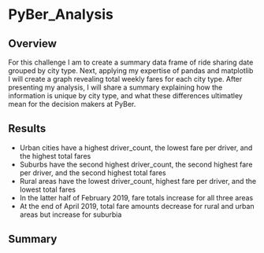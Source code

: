 # PyBer_Analysis
## Overview
For this challenge I am to create a summary data frame of ride sharing date grouped by city type. Next, applying my expertise of pandas and matplotlib I will create a graph revealing total weekly fares for each city type. After presenting my analysis, I will share a summary explaining how the information is unique by city type, and what these differences ultimatley mean for the decision makers at PyBer.

## Results
- Urban cities have a highest driver_count, the lowest fare per driver, and the highest total fares
- Suburbs have the second highest driver_count, the second highest fare per driver, and the second highest total fares
- Rural areas have the lowest driver_count, highest fare per driver, and the lowest total fares
- In the latter half of February 2019, fare totals increase for all three areas
- At the end of April 2019, total fare amounts decrease for rural and urban areas but increase for suburbia

## Summary
